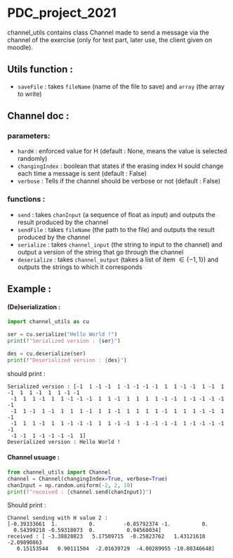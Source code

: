 # PDC_project_2021

channel_utils contains class Channel made to send a message via the channel of the exercise (only for test part, later use, the client given on moodle).
## Utils function :

- ```saveFile``` : takes ```fileName``` (name of the file to save) and ```array``` (the array to write)
## Channel doc :

### parameters:

- ```hardH``` : enforced value for H (default : None, means the value is selected randomly)
- ```changingIndex``` : boolean that states if the erasing index H sould change each time a message is sent (default : False)
- ```verbose``` : Tells if the channel should be verbose or not (default : False)


### functions :

- ```send``` : takes ```chanInput``` (a sequence of float as input) and outputs the result produced by the channel
- ```sendFile``` : takes ```fileName``` (the path to the file) and outputs the result produced by the channel
- ```serialize``` : takes ```channel_input``` (the string to input to the channel) and output a version of the string that go through the channel
- ```deserialize``` : takes ```channel_output``` (takes a list of item $\in \{-1, 1\}$) and outputs the strings to which it corresponds

## Example :

#### (De)serialization :

```python
import channel_utils as cu

ser = cu.serialize("Hello World !")
print(f"Serialized version : {ser}")

des = cu.deserialize(ser)
print(f"Deserialized version : {des}")
```

should print :

```
Serialized version : [-1  1 -1 -1  1 -1 -1 -1 -1  1  1 -1 -1  1 -1  1 -1  1  1 -1  1  1 -1 -1
 -1  1  1 -1  1  1 -1 -1 -1  1  1 -1  1  1  1  1 -1 -1  1 -1 -1 -1 -1 -1
 -1  1 -1  1 -1  1  1  1 -1  1  1 -1  1  1  1  1 -1  1  1  1 -1 -1  1 -1
 -1  1  1 -1  1  1 -1 -1 -1  1  1 -1 -1  1 -1 -1 -1 -1  1 -1 -1 -1 -1 -1
 -1 -1  1 -1 -1 -1 -1  1]
Deserialized version : Hello World !

```



#### Channel usuage :
```python
from channel_utils import Channel
channel = Channel(changingIndex=True, verbose=True)
chanInput = np.random.uniform(-2, 2, 10)
print(f"received : {channel.send(chanInput)}")
```

Should print : 

```
Channel sending with H value 2 :
[-0.39333661  1.          0.         -0.85792374 -1.          0.
  0.54399218 -0.59318073  0.          0.94560034]
received : [ -3.38828823   5.17509715  -0.25823762   1.43121618  -2.09890863
   0.15153544   0.90111504  -2.01639729  -4.00289955 -10.80346648]
```   





